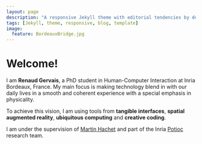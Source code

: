 ```yaml
---
layout: page
description: "A responsive Jekyll theme with editorial tendencies by designer Michael Rose."
tags: [Jekyll, theme, responsive, blog, template]
image:
  feature: BordeauxBridge.jpg
---
```


# Welcome!
I am **Renaud Gervais**, a PhD student in Human-Computer Interaction at Inria Bordeaux, France. My main focus is making technology blend in with our daily lives in a smooth and coherent experience with a special emphasis in physicality.

To achieve this vision, I am using tools from **tangible interfaces**, **spatial augmented reality**, **ubiquitous computing** and **creative coding**.

I am under the supervision of [Martin Hachet](http://www.labri.fr/perso/hachet/) and part of the Inria [Potioc](http://team.inria.fr/potioc/) research team.